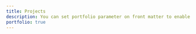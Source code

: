 ```yaml
---
title: Projects
description: You can set portfolio parameter on front matter to enable portfolio layout
portfolio: true
---
```


